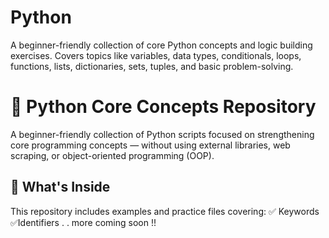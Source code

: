 # Python
A beginner-friendly collection of core Python concepts and logic building exercises. Covers topics like variables, data types, conditionals, loops, functions, lists, dictionaries, sets, tuples, and basic problem-solving.
# 🐍 Python Core Concepts Repository
A beginner-friendly collection of Python scripts focused on strengthening core programming concepts — without using external libraries, web scraping, or object-oriented programming (OOP).

## 📘 What's Inside
This repository includes examples and practice files covering:
✅ Keywords
✅Identifiers
.
.
more coming soon !!
